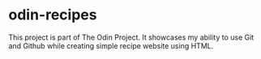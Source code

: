 # odin-recipes
This project is part of The Odin Project. It showcases my ability to use Git and Github while creating simple recipe website using HTML.
